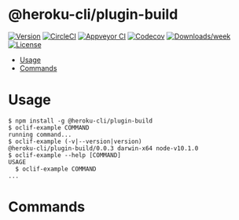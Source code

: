 @heroku-cli/plugin-build
========================



[![Version](https://img.shields.io/npm/v/@heroku-cli/plugin-build.svg)](https://npmjs.org/package/@heroku-cli/plugin-build)
[![CircleCI](https://circleci.com/gh/heroku/heroku-cli-plugin-build/tree/master.svg?style=shield)](https://circleci.com/gh/heroku/heroku-cli-plugin-build/tree/master)
[![Appveyor CI](https://ci.appveyor.com/api/projects/status/github/heroku/heroku-cli-plugin-build?branch=master&svg=true)](https://ci.appveyor.com/project/heroku/heroku-cli-plugin-build/branch/master)
[![Codecov](https://codecov.io/gh/heroku/heroku-cli-plugin-build/branch/master/graph/badge.svg)](https://codecov.io/gh/heroku/heroku-cli-plugin-build)
[![Downloads/week](https://img.shields.io/npm/dw/@heroku-cli/plugin-build.svg)](https://npmjs.org/package/@heroku-cli/plugin-build)
[![License](https://img.shields.io/npm/l/@heroku-cli/plugin-build.svg)](https://github.com/heroku/heroku-cli-plugin-build/blob/master/package.json)

<!-- toc -->
* [Usage](#usage)
* [Commands](#commands)
<!-- tocstop -->
# Usage
<!-- usage -->
```sh-session
$ npm install -g @heroku-cli/plugin-build
$ oclif-example COMMAND
running command...
$ oclif-example (-v|--version|version)
@heroku-cli/plugin-build/0.0.3 darwin-x64 node-v10.1.0
$ oclif-example --help [COMMAND]
USAGE
  $ oclif-example COMMAND
...
```
<!-- usagestop -->
# Commands
<!-- commands -->

<!-- commandsstop -->
